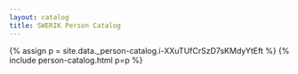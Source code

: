 ```yaml
---
layout: catalog
title: SWERIK Person Catalog
---
```

{% assign p = site.data._person-catalog.i-XXuTUfCrSzD7sKMdyYtEft %}
{% include person-catalog.html p=p %}

